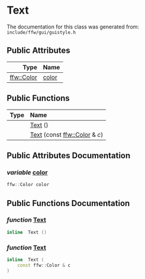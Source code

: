 Text
===================================


The documentation for this class was generated from: `include/ffw/gui/guistyle.h`



## Public Attributes

| Type | Name |
| -------: | :------- |
|  [ffw::Color](ffw_Color.html) | [color](#1e701229) |


## Public Functions

| Type | Name |
| -------: | :------- |
|   | [Text](#b7a21cdc) ()  |
|   | [Text](#f6d0c173) (const [ffw::Color](ffw_Color.html) & _c_)  |


## Public Attributes Documentation

### _variable_ <a id="1e701229" href="#1e701229">color</a>

```cpp
ffw::Color color
```





## Public Functions Documentation

### _function_ <a id="b7a21cdc" href="#b7a21cdc">Text</a>

```cpp
inline  Text () 
```



### _function_ <a id="f6d0c173" href="#f6d0c173">Text</a>

```cpp
inline  Text (
    const ffw::Color & c
) 
```





